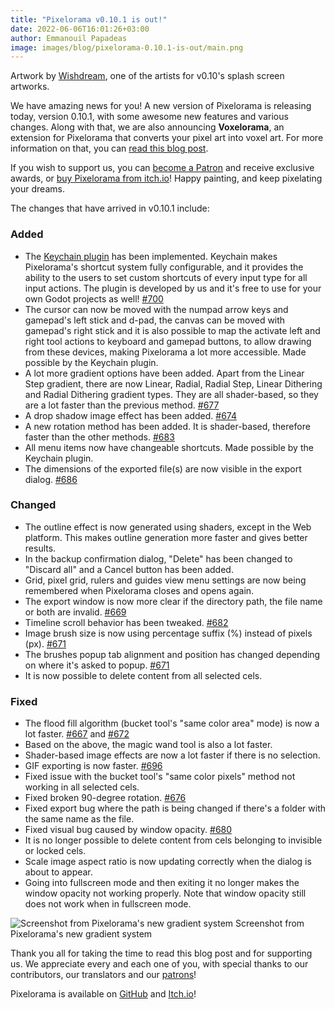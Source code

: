 ```yaml
---
title: "Pixelorama v0.10.1 is out!"
date: 2022-06-06T16:01:26+03:00
author: Emmanouil Papadeas
image: images/blog/pixelorama-0.10.1-is-out/main.png
---
```

Artwork by [Wishdream](https://twitter.com/WishdreamStar), one of the artists for v0.10's splash screen artworks.

We have amazing news for you! A new version of Pixelorama is releasing today, version 0.10.1, with some awesome new features and various changes. Along with that, we are also announcing **Voxelorama**, an extension for Pixelorama that converts your pixel art into voxel art. For more information on that, you can [read this blog post](../announcing-voxelorama).

If you wish to support us, you can [become a Patron](https://www.patreon.com/OramaInteractive) and receive exclusive awards, or [buy Pixelorama from itch.io](https://orama-interactive.itch.io/pixelorama)! Happy painting, and keep pixelating your dreams.

The changes that have arrived in v0.10.1 include:
### Added
- The [Keychain plugin](https://github.com/Orama-Interactive/Keychain) has been implemented. Keychain makes Pixelorama's shortcut system fully configurable, and it provides the ability to the users to set custom shortcuts of every input type for all input actions. The plugin is developed by us and it's free to use for your own Godot projects as well! [#700](https://github.com/Orama-Interactive/Pixelorama/pull/700)
- The cursor can now be moved with the numpad arrow keys and gamepad's left stick and d-pad, the canvas can be moved with gamepad's right stick and it is also possible to map the activate left and right tool actions to keyboard and gamepad buttons, to allow drawing from these devices, making Pixelorama a lot more accessible. Made possible by the Keychain plugin.
- A lot more gradient options have been added. Apart from the Linear Step gradient, there are now Linear, Radial, Radial Step, Linear Dithering and Radial Dithering gradient types. They are all shader-based, so they are a lot faster than the previous method. [#677](https://github.com/Orama-Interactive/Pixelorama/pull/677)
- A drop shadow image effect has been added. [#674](https://github.com/Orama-Interactive/Pixelorama/pull/674)
- A new rotation method has been added. It is shader-based, therefore faster than the other methods. [#683](https://github.com/Orama-Interactive/Pixelorama/pull/683)
- All menu items now have changeable shortcuts. Made possible by the Keychain plugin.
- The dimensions of the exported file(s) are now visible in the export dialog. [#686](https://github.com/Orama-Interactive/Pixelorama/pull/686)

### Changed
- The outline effect is now generated using shaders, except in the Web platform. This makes outline generation more faster and gives better results.
- In the backup confirmation dialog, "Delete" has been changed to "Discard all" and a Cancel button has been added.
- Grid, pixel grid, rulers and guides view menu settings are now being remembered when Pixelorama closes and opens again.
- The export window is now more clear if the directory path, the file name or both are invalid. [#669](https://github.com/Orama-Interactive/Pixelorama/pull/669)
- Timeline scroll behavior has been tweaked. [#682](https://github.com/Orama-Interactive/Pixelorama/pull/682)
- Image brush size is now using percentage suffix (%) instead of pixels (px). [#671](https://github.com/Orama-Interactive/Pixelorama/pull/671)
- The brushes popup tab alignment and position has changed depending on where it's asked to popup. [#671](https://github.com/Orama-Interactive/Pixelorama/pull/671)
- It is now possible to delete content from all selected cels.

### Fixed
- The flood fill algorithm (bucket tool's "same color area" mode) is now a lot faster. [#667](https://github.com/Orama-Interactive/Pixelorama/pull/667) and [#672](https://github.com/Orama-Interactive/Pixelorama/pull/672)
- Based on the above, the magic wand tool is also a lot faster.
- Shader-based image effects are now a lot faster if there is no selection.
- GIF exporting is now faster. [#696](https://github.com/Orama-Interactive/Pixelorama/pull/696)
- Fixed issue with the bucket tool's "same color pixels" method not working in all selected cels.
- Fixed broken 90-degree rotation. [#676](https://github.com/Orama-Interactive/Pixelorama/pull/676)
- Fixed export bug where the path is being changed if there's a folder with the same name as the file.
- Fixed visual bug caused by window opacity. [#680](https://github.com/Orama-Interactive/Pixelorama/pull/680)
- It is no longer possible to delete content from cels belonging to invisible or locked cels.
- Scale image aspect ratio is now updating correctly when the dialog is about to appear.
- Going into fullscreen mode and then exiting it no longer makes the window opacity not working properly. Note that window opacity still does not work when in fullscreen mode.

![Screenshot from Pixelorama's new gradient system](../../images/blog/pixelorama-0.10.1-is-out/gradients.png)
Screenshot from Pixelorama's new gradient system

Thank you all for taking the time to read this blog post and for supporting us. We appreciate every and each one of you, with special thanks to our contributors, our translators and our [patrons](https://www.patreon.com/OramaInteractive)!

Pixelorama is available on [GitHub](https://github.com/Orama-Interactive/Pixelorama) and [Itch.io](https://orama-interactive.itch.io/pixelorama)!
